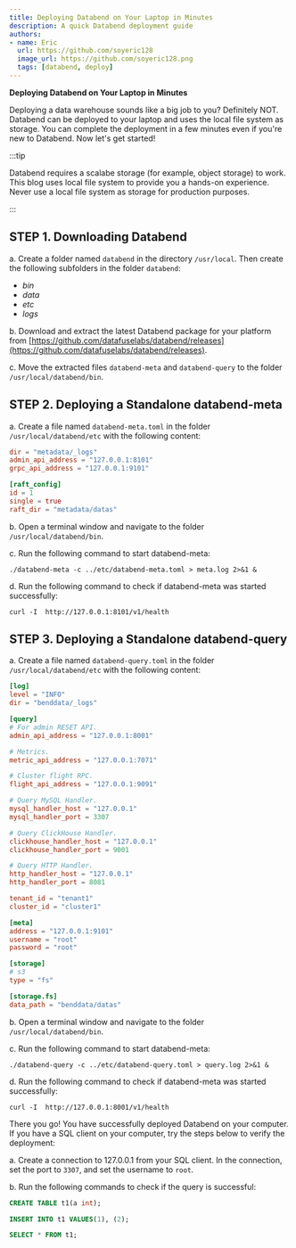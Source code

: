 ```yaml
---
title: Deploying Databend on Your Laptop in Minutes
description: A quick Databend deployment guide
authors:
- name: Eric
  url: https://github.com/soyeric128
  image_url: https://github.com/soyeric128.png
  tags: [databend, deploy]
---
```


**Deploying Databend on Your Laptop in Minutes**


Deploying a data warehouse sounds like a big job to you? Definitely NOT. Databend can be deployed to your laptop and uses the local file system as storage. You can complete the deployment in a few minutes even if you're new to Databend.
Now let's get started!

:::tip

Databend requires a scalabe storage (for example, object storage) to work. This blog uses local file system to provide you a hands-on experience. Never use a local file system as storage for production purposes.

:::


## STEP 1. Downloading Databend

a. Create a folder named `databend` in the directory `/usr/local`. Then create the following subfolders in the folder `databend`:

* *bin*
* *data*
* *etc*
* *logs*

b. Download and extract the latest Databend package for your platform from [https://github.com/datafuselabs/databend/releases](https://github.com/datafuselabs/databend/releases).

c. Move the extracted files `databend-meta` and `databend-query` to the folder `/usr/local/databend/bin`.

## STEP 2. Deploying a Standalone databend-meta

a. Create a file named `databend-meta.toml` in the folder `/usr/local/databend/etc` with the following content:

```toml
dir = "metadata/_logs"
admin_api_address = "127.0.0.1:8101"
grpc_api_address = "127.0.0.1:9101"

[raft_config]
id = 1
single = true
raft_dir = "metadata/datas"

```

b. Open a terminal window and navigate to the folder `/usr/local/databend/bin`.

c. Run the following command to start databend-meta:

```shell
./databend-meta -c ../etc/databend-meta.toml > meta.log 2>&1 &
```

d. Run the following command to check if databend-meta was started successfully: 

```shell
curl -I  http://127.0.0.1:8101/v1/health
```

## STEP 3. Deploying a Standalone databend-query

a. Create a file named `databend-query.toml` in the folder `/usr/local/databend/etc` with the following content:

```toml
[log]
level = "INFO"
dir = "benddata/_logs"

[query]
# For admin RESET API.
admin_api_address = "127.0.0.1:8001"

# Metrics.
metric_api_address = "127.0.0.1:7071"

# Cluster flight RPC.
flight_api_address = "127.0.0.1:9091"

# Query MySQL Handler.
mysql_handler_host = "127.0.0.1"
mysql_handler_port = 3307

# Query ClickHouse Handler.
clickhouse_handler_host = "127.0.0.1"
clickhouse_handler_port = 9001

# Query HTTP Handler.
http_handler_host = "127.0.0.1"
http_handler_port = 8081

tenant_id = "tenant1"
cluster_id = "cluster1"

[meta]
address = "127.0.0.1:9101"
username = "root"
password = "root"

[storage]
# s3
type = "fs"

[storage.fs]
data_path = "benddata/datas"
```

b. Open a terminal window and navigate to the folder `/usr/local/databend/bin`.

c. Run the following command to start databend-meta:

```shell
./databend-query -c ../etc/databend-query.toml > query.log 2>&1 &
```

d. Run the following command to check if databend-meta was started successfully: 

```shell
curl -I  http://127.0.0.1:8001/v1/health
```


There you go! You have successfully deployed Databend on your computer. If you have a SQL client on your computer, try the steps below to verify the deployment:

a. Create a connection to 127.0.0.1 from your SQL client. In the connection, set the port to `3307`, and set the username to `root`.

b. Run the following commands to check if the query is successful:

```sql
CREATE TABLE t1(a int);

INSERT INTO t1 VALUES(1), (2);

SELECT * FROM t1;
```

